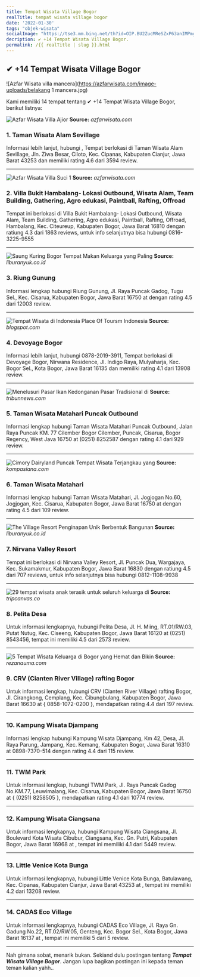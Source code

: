 ```yaml
---
title: Tempat Wisata Village Bogor
realTitle: tempat wisata village bogor
date: '2022-01-30'
tags: "objek-wisata"
socialImage: "https://tse3.mm.bing.net/th?id=OIP.BU2ZucMReSZxP63anIMPmgHaEH&amp;pid=15.1"
decription: ✔ +14 Tempat Wisata Village Bogor.
permalink: /{{ realTitle | slug }}.html
---
```


## ✔ +14 Tempat Wisata Village Bogor

![Azfar Wisata  villa mancera](https://azfarwisata.com/image-uploads/belakang 1 mancera.jpg)



Kami memiliki 14 tempat tentang ✔ +14 Tempat Wisata Village Bogor, berikut listnya:



![Azfar Wisata  Villa Ajior](https://tse3.mm.bing.net/th?id=OIP.2p03mvy_emvlF6yhTcT-KgHaEH&amp;pid=15.1)
**Source:** _azfarwisata.com_


### 1. Taman Wisata Alam Sevillage



Informasi lebih lanjut, hubungi , Tempat berlokasi di Taman Wisata Alam Sevillage, Jln. Ziwa Besar, Ciloto, Kec. Cipanas, Kabupaten Cianjur, Jawa Barat 43253 dan memiliki rating 4.6 dari 3594 review.

---


![Azfar Wisata  Villa Suci 1](https://tse3.mm.bing.net/th?id=OIP.xgnemiqfDEKjPLi98QGZpgHaEH&amp;pid=15.1)
**Source:** _azfarwisata.com_


### 2. Villa Bukit Hambalang- Lokasi Outbound, Wisata Alam, Team Building, Gathering, Agro edukasi, Paintball, Rafting, Offroad



Tempat ini berlokasi di Villa Bukit Hambalang- Lokasi Outbound, Wisata Alam, Team Building, Gathering, Agro edukasi, Paintball, Rafting, Offroad, Hambalang, Kec. Citeureup, Kabupaten Bogor, Jawa Barat 16810 dengan ratiung 4.3 dari 1863 reviews, untuk info selanjutnya bisa hubungi 0816-3225-9555

---


![Saung Kuring Bogor Tempat Makan Keluarga yang Paling ](https://tse4.mm.bing.net/th?id=OIP.Yj1cz4k3AdJE2FrMEdPtuQHaHa&amp;pid=15.1)
**Source:** _liburanyuk.co.id_


### 3. Riung Gunung



Informasi lengkap hubungi Riung Gunung, Jl. Raya Puncak Gadog, Tugu Sel., Kec. Cisarua, Kabupaten Bogor, Jawa Barat 16750 at  dengan rating 4.5 dari 12003 review.

---


![Tempat Wisata di Indonesia  Place Of Toursm Indonesia ](https://tse4.mm.bing.net/th?id=OIP.QJezh2gbG40DeT_UIv5NHAHaFj&amp;pid=15.1)
**Source:** _blogspot.com_


### 4. Devoyage Bogor



Informasi lebih lanjut, hubungi 0878-2019-3911, Tempat berlokasi di Devoyage Bogor, Nirwana Residence, Jl. Indigo Raya, Mulyaharja, Kec. Bogor Sel., Kota Bogor, Jawa Barat 16135 dan memiliki rating 4.1 dari 13908 review.

---


![Menelusuri Pasar Ikan Kedonganan Pasar Tradisional di ](https://tse4.mm.bing.net/th?id=OIP.zLSfEzHpXCG3pQ9rD1vFfgHaEK&amp;pid=15.1)
**Source:** _tribunnews.com_


### 5. Taman Wisata Matahari Puncak Outbound



Informasi lengkap hubungi Taman Wisata Matahari Puncak Outbound, Jalan Raya Puncak KM. 77 Cilember Bogor Cilember, Puncak, Cisarua, Bogor Regency, West Java 16750 at (0251) 8252587 dengan rating 4.1 dari 929 review.

---


![Cimory Dairyland Puncak Tempat Wisata Terjangkau yang ](https://tse2.mm.bing.net/th?id=OIP.D3ZxeyiKTrFozgJH6GvtHQHaE5&amp;pid=15.1)
**Source:** _kompasiana.com_


### 6. Taman Wisata Matahari



Informasi lengkap hubungi Taman Wisata Matahari, Jl. Jogjogan No.60, Jogjogan, Kec. Cisarua, Kabupaten Bogor, Jawa Barat 16750 at  dengan rating 4.5 dari 109 review.

---


![The Village Resort Penginapan Unik Berbentuk Bangunan ](https://tse1.mm.bing.net/th?id=OIP.cB9XkjWigQyoZtaYCGoPdAHaEd&amp;pid=15.1)
**Source:** _liburanyuk.co.id_


### 7. Nirvana Valley Resort



Tempat ini berlokasi di Nirvana Valley Resort, Jl. Puncak Dua, Wargajaya, Kec. Sukamakmur, Kabupaten Bogor, Jawa Barat 16830 dengan ratiung 4.5 dari 707 reviews, untuk info selanjutnya bisa hubungi 0812-1108-9938

---


![29 tempat wisata anak terasik untuk seluruh keluarga di ](https://tse3.mm.bing.net/th?id=OIP.gQrKVKnbY7msJFFu6b443gHaD4&amp;pid=15.1)
**Source:** _tripcanvas.co_


### 8. Pelita Desa



Untuk informasi lengkapnya, hubungi Pelita Desa, Jl. H. Miing, RT.01/RW.03, Putat Nutug, Kec. Ciseeng, Kabupaten Bogor, Jawa Barat 16120 at (0251) 8543456, tempat ini memiliki 4.5 dari 2573 review.

---


![5 Tempat Wisata Keluarga di Bogor yang Hemat dan Bikin ](https://tse2.mm.bing.net/th?id=OIP.Pq780hI7iGxe2xejn7ueiwHaD4&amp;pid=15.1)
**Source:** _rezanauma.com_


### 9. CRV (Cianten River Village) rafting Bogor



Untuk informasi lengkap, hubungi CRV (Cianten River Village) rafting Bogor, Jl. Cirangkong, Cemplang, Kec. Cibungbulang, Kabupaten Bogor, Jawa Barat 16630 at { 0858-1072-0200 }, mendapatkan rating 4.4 dari 197 review.

---


### 10. Kampung Wisata Djampang



Informasi lengkap hubungi Kampung Wisata Djampang, Km 42, Desa, Jl. Raya Parung, Jampang, Kec. Kemang, Kabupaten Bogor, Jawa Barat 16310 at 0898-7370-514 dengan rating 4.4 dari 115 review.

---


### 11. TWM Park



Untuk informasi lengkap, hubungi TWM Park, Jl. Raya Puncak Gadog No.KM.77, Leuwimalang, Kec. Cisarua, Kabupaten Bogor, Jawa Barat 16750 at { (0251) 8258505 }, mendapatkan rating 4.1 dari 10774 review.

---


### 12. Kampung Wisata Ciangsana



Untuk informasi lengkapnya, hubungi Kampung Wisata Ciangsana, Jl. Boulevard Kota Wisata Cibubur, Ciangsana, Kec. Gn. Putri, Kabupaten Bogor, Jawa Barat 16968 at , tempat ini memiliki 4.1 dari 5449 review.

---


### 13. Little Venice Kota Bunga



Untuk informasi lengkapnya, hubungi Little Venice Kota Bunga, Batulawang, Kec. Cipanas, Kabupaten Cianjur, Jawa Barat 43253 at , tempat ini memiliki 4.2 dari 13208 review.

---


### 14. CADAS Eco Village



Untuk informasi lengkapnya, hubungi CADAS Eco Village, Jl. Raya Gn. Gadung No.22, RT.02/RW.05, Genteng, Kec. Bogor Sel., Kota Bogor, Jawa Barat 16137 at , tempat ini memiliki 5 dari 5 review.

---









Nah gimana sobat, menarik bukan. Sekiand dulu postingan tentang ***Tempat Wisata Village Bogor***. Jangan lupa bagikan postingan ini kepada teman teman kalian yahh..
